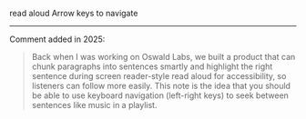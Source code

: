 read aloud Arrow keys to navigate

---

Comment added in 2025:

> Back when I was working on Oswald Labs, we built a product that can chunk paragraphs into sentences smartly and highlight the right sentence during screen reader-style read aloud for accessibility, so listeners can follow more easily. This note is the idea that you should be able to use keyboard navigation (left-right keys) to seek between sentences like music in a playlist.

